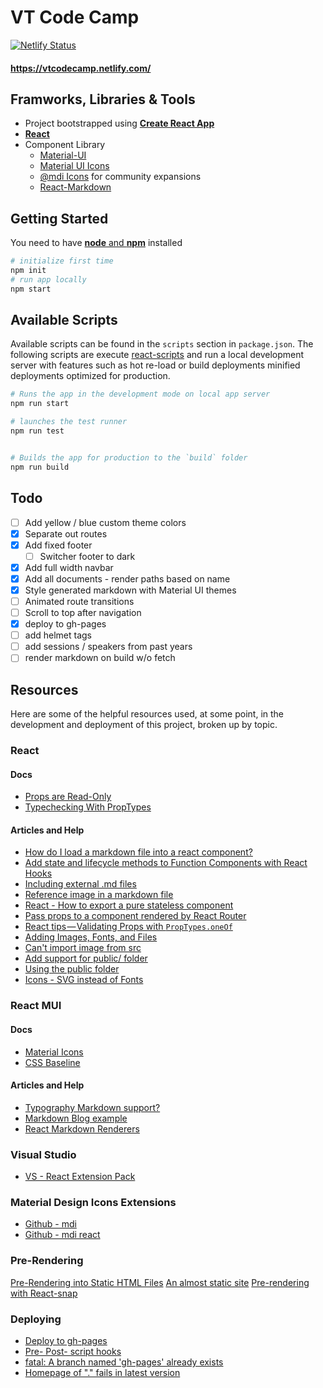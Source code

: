 # VT Code Camp

[![Netlify Status](https://api.netlify.com/api/v1/badges/82570149-0466-4709-a879-c876f87d9381/deploy-status)](https://app.netlify.com/sites/vtcodecamp/deploys)



#### https://vtcodecamp.netlify.com/



## Framworks, Libraries & Tools

* Project bootstrapped using [**Create React App**](https://facebook.github.io/create-react-app/docs/getting-started)
* [**React**](https://reactjs.org/)
* Component Library
  * [Material-UI](https://github.com/mui-org/material-ui)
  * [Material UI Icons](https://material.io/tools/icons/?style=baseline)
  * [@mdi Icons](https://materialdesignicons.com/) for community expansions
  * [React-Markdown](https://github.com/rexxars/react-markdown)

## Getting Started

You need to have [**node** and **npm**](https://nodejs.org/en/) installed

```bash
# initialize first time
npm init
# run app locally
npm start
```

## Available Scripts

Available scripts can be found in the `scripts` section in `package.json`.  The following scripts are execute [react-scripts](https://www.npmjs.com/package/react-scripts) and run a local development server with features such as hot re-load or build deployments minified deployments optimized for production.

```bash
# Runs the app in the development mode on local app server
npm run start

# launches the test runner
npm run test


# Builds the app for production to the `build` folder
npm run build
```

## Todo

* [ ] Add yellow / blue custom theme colors
* [x] Separate out routes
* [x] Add fixed footer
  * [ ] Switcher footer to dark
* [x] Add full width navbar
* [x] Add all documents - render paths based on name
* [x] Style generated markdown with Material UI themes
* [ ] Animated route transitions
* [ ] Scroll to top after navigation
* [x] deploy to gh-pages
* [ ] add helmet tags
* [ ] add sessions / speakers from past years
* [ ] render markdown on build w/o fetch

## Resources

Here are some of the helpful resources used, at some point, in the development and deployment of this project, broken up by topic.

### React

#### Docs

* [Props are Read-Only](https://reactjs.org/docs/components-and-props.html#props-are-read-only)
* [Typechecking With PropTypes](https://reactjs.org/docs/typechecking-with-proptypes.html)

#### Articles and Help

* [How do I load a markdown file into a react component?](https://stackoverflow.com/a/51003410/1366033)
* [Add state and lifecycle methods to Function Components with React Hooks](https://itnext.io/add-state-and-lifecycle-methods-to-function-components-with-react-hooks-8e2bdc44d43d)
* [Including external .md files](https://github.com/rexxars/react-markdown/issues/76#issuecomment-303042418)
* [Reference image in a markdown file](https://github.com/facebook/create-react-app/issues/595#issuecomment-322766448)
* [React - How to export a pure stateless component](https://stackoverflow.com/a/44710987/1366033)
* [Pass props to a component rendered by React Router](https://tylermcginnis.com/react-router-pass-props-to-components/)
* [React tips — Validating Props with `PropTypes.oneOf`](https://medium.com/@leonardobrunolima/react-tips-validating-props-with-proptypes-24c64d58f4c0)
* [Adding Images, Fonts, and Files](https://facebook.github.io/create-react-app/docs/adding-images-fonts-and-files)
* [Can't import image from src](https://github.com/facebook/create-react-app/issues/585)
* [Add support for public/ folder](https://github.com/facebook/create-react-app/pull/703)
* [Using the public folder](https://facebook.github.io/create-react-app/docs/using-the-public-folder)
* [Icons - SVG instead of Fonts](https://github.blog/2016-02-22-delivering-octicons-with-svg/)


### React MUI

#### Docs

* [Material Icons](https://material.io/tools/icons/?style=baseline)
* [CSS Baseline](https://material-ui.com/style/css-baseline/)

#### Articles and Help

* [Typography Markdown support?](https://github.com/mui-org/material-ui/issues/12290#issuecomment-453930042)
* [Markdown Blog example](https://github.com/mui-org/material-ui/blob/v3.9.2/docs/src/pages/getting-started/page-layout-examples/blog/Markdown.js)
* [React Markdown Renderers](https://github.com/rexxars/react-markdown/issues/82#issuecomment-316110533)


### Visual Studio 

* [VS - React Extension Pack](https://marketplace.visualstudio.com/items?itemName=jawandarajbir.react-vscode-extension-pack)


### Material Design Icons Extensions

* [Github - mdi](https://github.com/Templarian/MaterialDesign)
* [Github - mdi react](https://github.com/Templarian/MaterialDesign-React)

### Pre-Rendering

[Pre-Rendering into Static HTML Files](https://facebook.github.io/create-react-app/docs/pre-rendering-into-static-html-files)
[An almost static site](https://medium.com/superhighfives/an-almost-static-stack-6df0a2791319)
[Pre-rendering with React-snap](https://itnext.io/pre-rendering-your-react-application-with-react-snap-234e2408ed39)

### Deploying

* [Deploy to gh-pages](https://facebook.github.io/create-react-app/docs/deployment#github-pages-https-pagesgithubcom)
* [Pre- Post- script hooks](https://medium.com/yld-engineering-blog/using-npm-pre-and-post-hooks-d89dcf2d86cf)
* [fatal: A branch named 'gh-pages' already exists](https://github.com/transitive-bullshit/react-modern-library-boilerplate/issues/15#issuecomment-372165120)
* [Homepage of "." fails in latest version](https://github.com/geelen/react-snapshot/issues/31)
